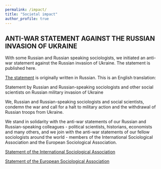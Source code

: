 ```yaml
---
permalink: /impact/
title: "Societal impact"
author_profile: true
---
```


## ANTI-WAR STATEMENT AGAINST THE RUSSIAN INVASION OF UKRAINE
With some Russian and Russian speaking sociologists, we initiated an anti-war statement against the Russian invasion of Ukraine. The statement is published here.

[The statement](https://docs.google.com/forms/d/e/1FAIpQLSdhX7m_c2SEiEqbTAcnz2DKba6WM-kBdo2RboQgklwP7hzBYQ/viewform) is originally written in Russian. This is an English translation: 


Statement by Russian and Russian-speaking sociologists and other social scientists on Russian military invasion of Ukraine

We, Russian and Russian-speaking sociologists and social scientists, condemn the war and call for a halt to military action and the withdrawal of Russian troops from Ukraine. 

We stand in solidarity with the anti-war statements of our Russian and Russian-speaking colleagues - political scientists, historians, economists and many others, and we join with the anti-war statements of our fellow sociologists around the world - members of the International Sociological Association and the European Sociological Association.  

[Statement of the International Sociological Association](https://www.isa-sociology.org/en/about-isa/isa-human-rights-committee/isa-statement-on-the-russian-military-offensive-happening-in-ukraine?fbclid=IwAR1JinTffImz_OH0RsybOmgCluzN7SWHLeQ5KRyUwfC50377Kc6AItNP8JI)

[Statement of the European Sociological Association](https://www.europeansociology.org/statement-armed-invasion-ukraine)
